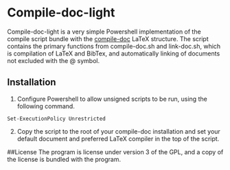 # Compile-doc-light 
Compile-doc-light is a very simple Powershell implementation of the compile script bundle with the [compile-doc](https://github.com/dhil/compile-doc) LaTeX structure. The script contains the primary functions from compile-doc.sh and link-doc.sh, which is compilation of LaTeX and BibTex, and automatically linking of documents not excluded with the @ symbol. 

## Installation
1. Configure Powershell to allow unsigned scripts to be run, using the following command.
```
Set-ExecutionPolicy Unrestricted
```

2. Copy the script to the root of your compile-doc installation and set your default document and preferred LaTeX compiler in the top of the script. 

##License
The program is license under version 3 of the GPL, and a copy of the license is bundled with the program.
